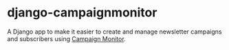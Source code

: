django-campaignmonitor
======================

A Django app to make it easier to create and manage newsletter campaigns and subscribers using [Campaign Monitor](http://www.campaignmonitor.com/).
